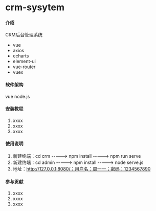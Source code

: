 # crm-sysytem

#### 介绍
CRM后台管理系统
- vue
- axios
- echarts
- element-ui
- vue-router
- vuex

#### 软件架构
vue 
node.js


#### 安装教程

1.  xxxx
2.  xxxx
3.  xxxx

#### 使用说明

1.  新建终端：cd crm -----> npm install -----> npm run serve
2.  新建终端：cd admin -----> npm install -----> node serve.js
3.  地址：http://127.0.0.1:8080/；用户名：周一一；密码：1234567890

#### 参与贡献

1.  xxxx
2.  xxxx
3.  xxxx

